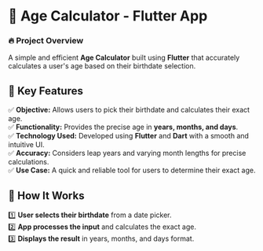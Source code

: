 # 📅 **Age Calculator - Flutter App**  

### 🔥 **Project Overview**  
A simple and efficient **Age Calculator** built using **Flutter** that accurately calculates a user's age based on their birthdate selection.  

## 🚀 **Key Features**  

✅ **Objective:** Allows users to pick their birthdate and calculates their exact age.  
✅ **Functionality:** Provides the precise age in **years, months, and days**.  
✅ **Technology Used:** Developed using **Flutter** and **Dart** with a smooth and intuitive UI.  
✅ **Accuracy:** Considers leap years and varying month lengths for precise calculations.  
✅ **Use Case:** A quick and reliable tool for users to determine their exact age.  

## 📌 **How It Works**  
1️⃣ **User selects their birthdate** from a date picker.  
2️⃣ **App processes the input** and calculates the exact age.  
3️⃣ **Displays the result** in years, months, and days format.  


